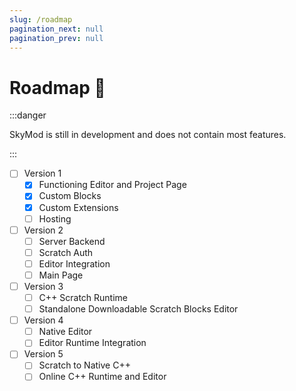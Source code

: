```yaml
---
slug: /roadmap
pagination_next: null
pagination_prev: null
---
```


# Roadmap 🚧

:::danger

SkyMod is still in development and does not contain most features.

:::

- [ ] Version 1
  - [x] Functioning Editor and Project Page
  - [x] Custom Blocks
  - [x] Custom Extensions
  - [ ] Hosting
- [ ] Version 2
  - [ ] Server Backend
  - [ ] Scratch Auth
  - [ ] Editor Integration
  - [ ] Main Page
- [ ] Version 3
  - [ ] C++ Scratch Runtime
  - [ ] Standalone Downloadable Scratch Blocks Editor
- [ ] Version 4
  - [ ] Native Editor
  - [ ] Editor Runtime Integration
- [ ] Version 5
  - [ ] Scratch to Native C++
  - [ ] Online C++ Runtime and Editor
